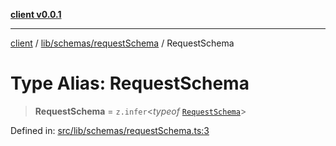 [**client v0.0.1**](../../../../README.md)

***

[client](../../../../README.md) / [lib/schemas/requestSchema](../README.md) / RequestSchema

# Type Alias: RequestSchema

> **RequestSchema** = `z.infer`\<*typeof* [`RequestSchema`](../variables/RequestSchema.md)\>

Defined in: [src/lib/schemas/requestSchema.ts:3](https://github.com/petelc/WMS/blob/0ba5e61a5ede3de744df1a5839724fa19a2a534f/client/src/lib/schemas/requestSchema.ts#L3)
